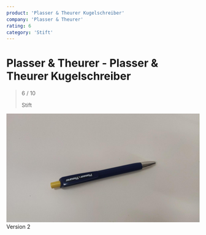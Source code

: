 ```yaml
---
product: 'Plasser & Theurer Kugelschreiber'
company: 'Plasser & Theurer'
rating: 6
category: 'Stift'
---
```


# Plasser & Theurer - Plasser & Theurer Kugelschreiber
>
> 6 / 10
>
> Stift

![Plasser & Theurer Kugelschreiber](./assets/plasser-und-theurer-plasser-und-theurer-kugelschreiber-fed360b1-f444-48be-8114-5a69e8fc77a2.jpg)
Version 2

